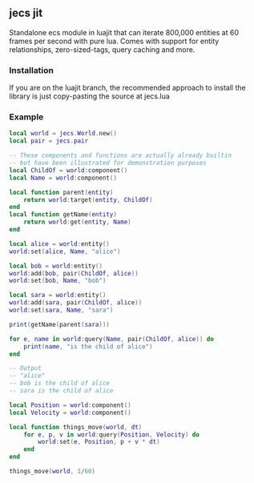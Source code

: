 jecs jit
----------------------------------------------

Standalone ecs module in luajit that can iterate 800,000 entities at 60 frames per second with pure lua. Comes with support for entity relationships, zero-sized-tags, query caching and more.

### Installation

If you are on the luajit branch, the recommended approach to install the library is just copy-pasting the source at jecs.lua

### Example

```lua
local world = jecs.World.new()
local pair = jecs.pair

-- These components and functions are actually already builtin
-- but have been illustrated for demonstration purposes
local ChildOf = world:component()
local Name = world:component()

local function parent(entity)
    return world:target(entity, ChildOf)
end
local function getName(entity)
    return world:get(entity, Name)
end

local alice = world:entity()
world:set(alice, Name, "alice")

local bob = world:entity()
world:add(bob, pair(ChildOf, alice))
world:set(bob, Name, "bob")

local sara = world:entity()
world:add(sara, pair(ChildOf, alice))
world:set(sara, Name, "sara")

print(getName(parent(sara)))

for e, name in world:query(Name, pair(ChildOf, alice)) do
    print(name, "is the child of alice")
end

-- Output
-- "alice"
-- bob is the child of alice
-- sara is the child of alice

local Position = world:component()
local Velocity = world:component()

local function things_move(world, dt) 
    for e, p, v in world:query(Position, Velocity) do 
        world:set(e, Position, p + v * dt)
    end
end

things_move(world, 1/60)
```
